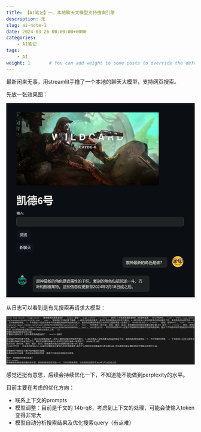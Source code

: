 ```yaml
---
title: 【AI笔记】一、本地聊天大模型支持搜索引擎
description: 无
slug: ai-note-1
date: 2024-03-26 00:00:00+0000
categories:
    - AI笔记
tags:
    - AI
weight: 1       # You can add weight to some posts to override the default sorting (date descending)
---
```


最新闲来无事，用streamlit手撸了一个本地的聊天大模型，支持网页搜索。

先放一张效果图：

![聊天机器人对话截图](demo.png)

从日志可以看到是有先搜索再请求大模型：

![后台日志](backlog.png)

感觉还挺有意思，后续会持续优化一下，不知道能不能做到perplexity的水平。

目前主要在考虑的优化方向：

- 联系上下文的prompts
- 模型调整：目前是千文的 14b-q8，考虑到上下文的处理，可能会使输入token变得非常大
- 模型自动分析搜索结果及优化搜索query（有点难）
